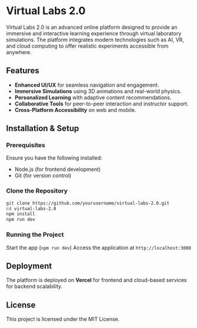 # Virtual Labs 2.0

Virtual Labs 2.0 is an advanced online platform designed to provide an immersive and interactive learning experience through virtual laboratory simulations. The platform integrates modern technologies such as AI, VR, and cloud computing to offer realistic experiments accessible from anywhere.

## Features
- **Enhanced UI/UX** for seamless navigation and engagement.
- **Immersive Simulations** using 3D animations and real-world physics.
- **Personalized Learning** with adaptive content recommendations.
- **Collaborative Tools** for peer-to-peer interaction and instructor support.
- **Cross-Platform Accessibility** on web and mobile.

## Installation & Setup

### Prerequisites
Ensure you have the following installed:
- Node.js (for frontend development)
- Git (for version control)

### Clone the Repository
```sh
git clone https://github.com/yourusername/virtual-labs-2.0.git
cd virtual-labs-2.0
npm install
npm run dev
```

### Running the Project
Start the app (`npm run dev`)
Access the application at `http://localhost:3000`

## Deployment
The platform is deployed on **Vercel** for frontend and cloud-based services for backend scalability.

## License
This project is licensed under the MIT License.
